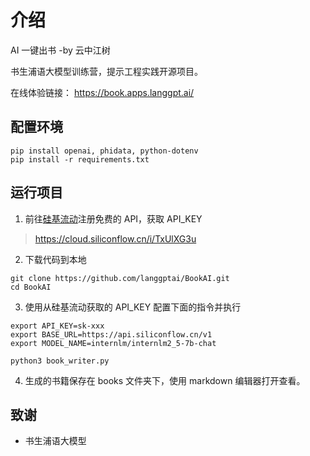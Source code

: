 # 介绍

AI 一键出书 -by 云中江树

书生浦语大模型训练营，提示工程实践开源项目。

在线体验链接：
https://book.apps.langgpt.ai/

## 配置环境
```
pip install openai, phidata, python-dotenv
pip install -r requirements.txt
```

## 运行项目

1. 前往[硅基流动](https://cloud.siliconflow.cn/i/TxUlXG3u)注册免费的 API，获取 API_KEY
> https://cloud.siliconflow.cn/i/TxUlXG3u

2. 下载代码到本地
```
git clone https://github.com/langgptai/BookAI.git
cd BookAI
```

3. 使用从硅基流动获取的 API_KEY 配置下面的指令并执行
```
export API_KEY=sk-xxx
export BASE_URL=https://api.siliconflow.cn/v1
export MODEL_NAME=internlm/internlm2_5-7b-chat

python3 book_writer.py
```

4. 生成的书籍保存在 books 文件夹下，使用 markdown 编辑器打开查看。

## 致谢
- 书生浦语大模型